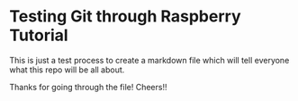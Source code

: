# Testing Git through Raspberry Tutorial

This is just a test process to create a markdown file which will tell 
everyone what this repo will be all about.

Thanks for going through the file! Cheers!!
